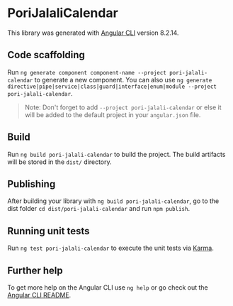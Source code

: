 # PoriJalaliCalendar

This library was generated with [Angular CLI](https://github.com/angular/angular-cli) version 8.2.14.

## Code scaffolding

Run `ng generate component component-name --project pori-jalali-calendar` to generate a new component. You can also use `ng generate directive|pipe|service|class|guard|interface|enum|module --project pori-jalali-calendar`.
> Note: Don't forget to add `--project pori-jalali-calendar` or else it will be added to the default project in your `angular.json` file. 

## Build

Run `ng build pori-jalali-calendar` to build the project. The build artifacts will be stored in the `dist/` directory.

## Publishing

After building your library with `ng build pori-jalali-calendar`, go to the dist folder `cd dist/pori-jalali-calendar` and run `npm publish`.

## Running unit tests

Run `ng test pori-jalali-calendar` to execute the unit tests via [Karma](https://karma-runner.github.io).

## Further help

To get more help on the Angular CLI use `ng help` or go check out the [Angular CLI README](https://github.com/angular/angular-cli/blob/master/README.md).
